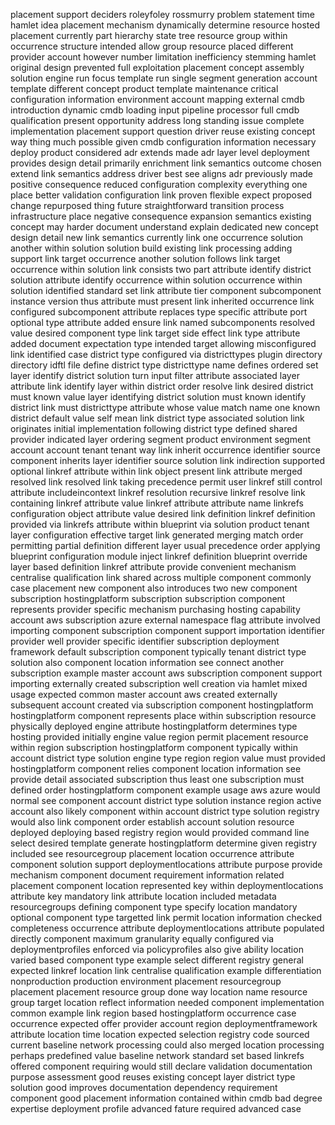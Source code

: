 placement support deciders roleyfoley rossmurry problem statement time hamlet idea placement mechanism dynamically determine resource hosted placement currently part hierarchy state tree resource group within occurrence structure intended allow group resource placed different provider account however number limitation inefficiency stemming hamlet original design prevented full exploitation placement concept assembly solution engine run focus template run single segment generation account template different concept product template maintenance critical configuration information environment account mapping external cmdb introduction dynamic cmdb loading input pipeline processor full cmdb qualification present opportunity address long standing issue complete implementation placement support question driver reuse existing concept way thing much possible given cmdb configuration information necessary deploy product considered adr extends made adr layer level deployment provides design detail primarily enrichment link semantics outcome chosen extend link semantics address driver best see aligns adr previously made positive consequence reduced configuration complexity everything one place better validation configuration link proven flexible expect proposed change repurposed thing future straightforward transition process infrastructure place negative consequence expansion semantics existing concept may harder document understand explain dedicated new concept design detail new link semantics currently link one occurrence solution another within solution solution build existing link processing adding support link target occurrence another solution follows link target occurrence within solution link consists two part attribute identify district solution attribute identify occurrence within solution occurrence within solution identified standard set link attribute tier component subcomponent instance version thus attribute must present link inherited occurrence link configured subcomponent attribute replaces type specific attribute port optional type attribute added ensure link named subcomponents resolved value desired component type link target side effect link type attribute added document expectation type intended target allowing misconfigured link identified case district type configured via districttypes plugin directory directory idftl file define district type districttype name defines ordered set layer identify district solution turn input filter attribute associated layer attribute link identify layer within district order resolve link desired district must known value layer identifying district solution must known identify district link must districttype attribute whose value match name one known district default value self mean link district type associated solution link originates initial implementation following district type defined shared provider indicated layer ordering segment product environment segment account account tenant tenant way link inherit occurrence identifier source component inherits layer identifier source solution link indirection supported optional linkref attribute within link object present link attribute merged resolved link resolved link taking precedence permit user linkref still control attribute includeincontext linkref resolution recursive linkref resolve link containing linkref attribute value linkref attribute attribute name linkrefs configuration object attribute value desired link definition linkref definition provided via linkrefs attribute within blueprint via solution product tenant layer configuration effective target link generated merging match order permitting partial definition different layer usual precedence order applying blueprint configuration module inject linkref definition blueprint override layer based definition linkref attribute provide convenient mechanism centralise qualification link shared across multiple component commonly case placement new component also introduces two new component subscription hostingplatform subscription subscription component represents provider specific mechanism purchasing hosting capability account aws subscription azure external namespace flag attribute involved importing component subscription component support importation identifier provider well provider specific identifier subscription deployment framework default subscription component typically tenant district type solution also component location information see connect another subscription example master account aws subscription component support importing externally created subscription well creation via hamlet mixed usage expected common master account aws created externally subsequent account created via subscription component hostingplatform hostingplatform component represents place within subscription resource physically deployed engine attribute hostingplatform determines type hosting provided initially engine value region permit placement resource within region subscription hostingplatform component typically within account district type solution engine type region region value must provided hostingplatform component relies component location information see provide detail associated subscription thus least one subscription must defined order hostingplatform component example usage aws azure would normal see component account district type solution instance region active account also likely component within account district type solution registry would also link component order establish account solution resource deployed deploying based registry region would provided command line select desired template generate hostingplatform determine given registry included see resourcegroup placement location occurrence attribute component solution support deploymentlocations attribute purpose provide mechanism component document requirement information related placement component location represented key within deploymentlocations attribute key mandatory link attribute location included metadata resourcegroups defining component type specify location mandatory optional component type targetted link permit location information checked completeness occurrence attribute deploymentlocations attribute populated directly component maximum granularity equally configured via deploymentprofiles enforced via policyprofiles also give ability location varied based component type example select different registry general expected linkref location link centralise qualification example differentiation nonproduction production environment placement resourcegroup placement placement resource group done way location name resource group target location reflect information needed component implementation common example link region based hostingplatform occurrence case occurrence expected offer provider account region deploymentframework attribute location time location expected selection registry code sourced current baseline network processing could also merged location processing perhaps predefined value baseline network standard set based linkrefs offered component requiring would still declare validation documentation purpose assessment good reuses existing concept layer district type solution good improves documentation dependency requirement component good placement information contained within cmdb bad degree expertise deployment profile advanced fature required advanced case
